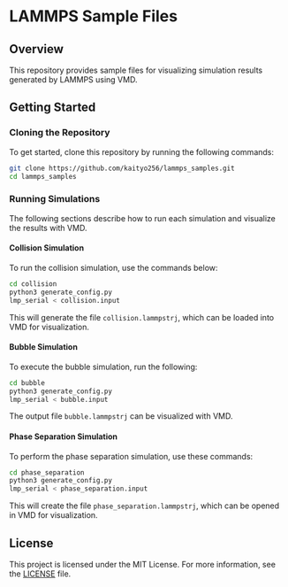 # LAMMPS Sample Files

## Overview

This repository provides sample files for visualizing simulation results generated by LAMMPS using VMD.

## Getting Started

### Cloning the Repository

To get started, clone this repository by running the following commands:

```sh
git clone https://github.com/kaityo256/lammps_samples.git
cd lammps_samples
```

### Running Simulations

The following sections describe how to run each simulation and visualize the results with VMD.

#### Collision Simulation

To run the collision simulation, use the commands below:

```sh
cd collision
python3 generate_config.py
lmp_serial < collision.input
```

This will generate the file `collision.lammpstrj`, which can be loaded into VMD for visualization.

#### Bubble Simulation

To execute the bubble simulation, run the following:

```sh
cd bubble
python3 generate_config.py
lmp_serial < bubble.input
```

The output file `bubble.lammpstrj` can be visualized with VMD.

#### Phase Separation Simulation
To perform the phase separation simulation, use these commands:

```sh
cd phase_separation
python3 generate_config.py
lmp_serial < phase_separation.input
```

This will create the file `phase_separation.lammpstrj`, which can be opened in VMD for visualization.

## License

This project is licensed under the MIT License. For more information, see the [LICENSE](LICENSE) file.
